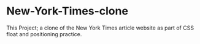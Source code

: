 # New-York-Times-clone
This Project; a clone of the New York Times article website as part of CSS float and positioning practice.

